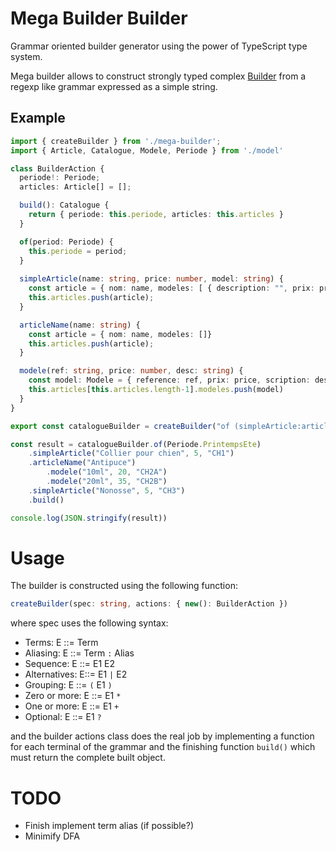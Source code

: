 # Mega Builder Builder

Grammar oriented builder generator using the power of TypeScript type system.

Mega builder allows to construct strongly typed complex [Builder](https://en.wikipedia.org/wiki/Builder_pattern)
from a regexp like grammar expressed as a simple string.

## Example

```ts
import { createBuilder } from './mega-builder';
import { Article, Catalogue, Modele, Periode } from './model'

class BuilderAction {
  periode!: Periode;
  articles: Article[] = [];

  build(): Catalogue {
    return { periode: this.periode, articles: this.articles }
  }

  of(period: Periode) {
    this.periode = period;
  }
  
  simpleArticle(name: string, price: number, model: string) {
    const article = { nom: name, modeles: [ { description: "", prix: price, reference: model } ]};
    this.articles.push(article);
  }

  articleName(name: string) {
    const article = { nom: name, modeles: []}
    this.articles.push(article);
  }

  modele(ref: string, price: number, desc: string) {
    const model: Modele = { reference: ref, prix: price, scription: desc };
    this.articles[this.articles.length-1].modeles.push(model)
  }
}

export const catalogueBuilder = createBuilder("of (simpleArticle:article | articleName:article modele+)*", BuilderAction)

const result = catalogueBuilder.of(Periode.PrintempsEte)
    .simpleArticle("Collier pour chien", 5, "CH1")
    .articleName("Antipuce")
        .modele("10ml", 20, "CH2A")
        .modele("20ml", 35, "CH2B")
    .simpleArticle("Nonosse", 5, "CH3")
    .build()

console.log(JSON.stringify(result))
```

# Usage

The builder is constructed using the following function:

```ts
createBuilder(spec: string, actions: { new(): BuilderAction })
```

where spec uses the following syntax:

* Terms: E ::= Term
* Aliasing: E ::= Term `:` Alias
* Sequence: E ::= E1 E2
* Alternatives: E::= E1 `|` E2
* Grouping: E ::= `(` E1 `)`
* Zero or more: E ::= E1 `*`
* One or more: E ::= E1 `+`
* Optional: E ::= E1 `?`

and the builder actions class does the real job by implementing a function for each terminal
of the grammar and the finishing function `build()` which must return the complete built object.

# TODO

* Finish implement term alias (if possible?)
* Minimify DFA